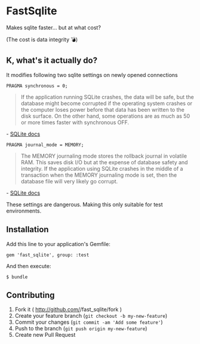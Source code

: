 # FastSqlite

Makes sqlite faster... but at what cost?

(The cost is data integrity :bomb:)

## K, what's it actually do?

It modifies following two sqlite settings on newly opened connections

    PRAGMA synchronous = 0;

> If the application running SQLite crashes, the data will be safe, but the database might become corrupted if the operating system crashes or the computer loses power before that data has been written to the disk surface. On the other hand, some operations are as much as 50 or more times faster with synchronous OFF.

\- [SQLite docs](http://www.sqlite.org/pragma.html#pragma_synchronous)


    PRAGMA journal_mode = MEMORY;

> The MEMORY journaling mode stores the rollback journal in volatile RAM. This saves disk I/O but at the expense of database safety and integrity. If the application using SQLite crashes in the middle of a transaction when the MEMORY journaling mode is set, then the database file will very likely go corrupt.

\- [SQLite docs](http://www.sqlite.org/pragma.html#pragma_journal_mode)

These settings are dangerous. Making this only suitable for test environments.

## Installation

Add this line to your application's Gemfile:

    gem 'fast_sqlite', group: :test

And then execute:

    $ bundle

## Contributing

1. Fork it ( http://github.com/<my-github-username>/fast_sqlite/fork )
2. Create your feature branch (`git checkout -b my-new-feature`)
3. Commit your changes (`git commit -am 'Add some feature'`)
4. Push to the branch (`git push origin my-new-feature`)
5. Create new Pull Request
